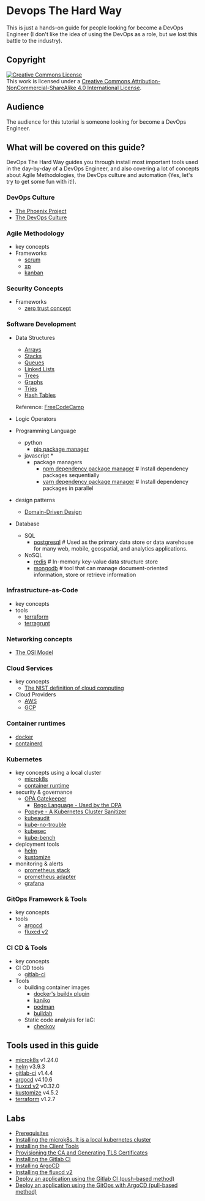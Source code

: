 # Devops The Hard Way

This is just a hands-on guide for people looking for become a DevOps Engineer (I don't like the idea of using the DevOps as a role, but we lost this battle to the industry).

## Copyright

<a rel="license" href="http://creativecommons.org/licenses/by-nc-sa/4.0/"><img alt="Creative Commons License" style="border-width:0" src="https://i.creativecommons.org/l/by-nc-sa/4.0/88x31.png" /></a><br />This work is licensed under a <a rel="license" href="http://creativecommons.org/licenses/by-nc-sa/4.0/">Creative Commons Attribution-NonCommercial-ShareAlike 4.0 International License</a>.

## Audience

The audience for this tutorial is someone looking for become a DevOps Engineer.

## What will be covered on this guide?

DevOps The Hard Way guides you through install most important tools used in the day-by-day of a DevOps Engineer, and also covering a lot of concepts about Agile Methodologies, the DevOps culture and automation (Yes, let's try to get some fun with it!).

### DevOps Culture

* [The Phoenix Project](https://github.com/keyvanakbary/learning-notes/blob/master/books/the-phoenix-project.md)
* [The DevOps Culture](https://github.com/devops-culture-project/devops-culture)

### Agile Methodology

* key concepts
* Frameworks
    * [scrum]()
    * [xp]()
    * [kanban]()

### Security Concepts

* Frameworks
    * [zero trust concept](https://about.gitlab.com/blog/2022/08/17/why-devops-and-zero-trust-go-together/?utm_campaign=blog&utm_source=twitter&utm_medium=social&utm_content=1660746252)

### Software Development

* Data Structures
    * [Arrays]()
    * [Stacks]()
    * [Queues]()
    * [Linked Lists]()
    * [Trees]()
    * [Graphs]()
    * [Tries]()
    * [Hash Tables]()

    Reference: [FreeCodeCamp](https://www.freecodecamp.org/news/the-top-data-structures-you-should-know-for-your-next-coding-interview-36af0831f5e3/#:~:text=Simply%20put%2C%20a%20data%20structure,for%20the%20problem%20at%20hand.)

* Logic Operators

* Programming Language
    * python
        * [pip package manager]()
    * javascript
        * 
        * package managers
            * [npm dependency package manager]()  # Install dependency packages sequentially
            * [yarn dependency package manager]() # Install dependency packages in parallel

* design patterns
    * [Domain-Driven Design]()

* Database
    * SQL
        * [postgresql]() # Used as the primary data store or data warehouse for many web, mobile, geospatial, and analytics applications.
    * NoSQL
        * [redis]()   # In-memory key-value data structure store
        * [mongodb]() # tool that can manage document-oriented information, store or retrieve information

### Infrastructure-as-Code

* key concepts
* tools
    * [terraform](https://github.com/hashicorp/terraform)
    * [terragrunt](https://github.com/gruntwork-io/terragrunt)

### Networking concepts

* [The OSI Model](https://github.com/vald-phoenix/the-osi-model)

### Cloud Services

* key concepts
    * [The NIST definition of cloud computing](https://nvlpubs.nist.gov/nistpubs/legacy/sp/nistspecialpublication800-145.pdf)
* Cloud Providers
    * [AWS]()
    * [GCP]()

### Container runtimes

* [docker](https://github.com/docker/getting-started)
* [containerd](https://github.com/containerd/containerd)

### Kubernetes

* key concepts using a local cluster
    * [microk8s](https://github.com/canonical/microk8s)
    * [container runtime](https://kubernetes.io/docs/setup/production-environment/container-runtimes/#containerd)
* security & governance
    * [OPA Gatekeeper](https://github.com/open-policy-agent/gatekeeper)
        * [Rego Language - Used by the OPA](https://github.com/open-policy-agent/opa/blob/main/docs/content/policy-language.md)
    * [Popeye - A Kubernetes Cluster Sanitizer](https://github.com/derailed/popeye)
    * [kubeaudit](https://github.com/Shopify/kubeaudit)
    * [kube-no-trouble](https://github.com/doitintl/kube-no-trouble)
    * [kubesec](https://github.com/controlplaneio/kubesec)
    * [kube-bench](https://github.com/aquasecurity/kube-bench)
* deployment tools
    * [helm](https://github.com/helm/helm)
    * [kustomize](https://github.com/kubernetes-sigs/kustomize)
* monitoring & alerts
    * [prometheus stack]()
    * [prometheus adapter]()
    * [grafana]()

### GitOps Framework & Tools

* key concepts
* tools
    * [argocd](https://github.com/argoproj/argo-helm/tree/main/charts/argo-cd)
    * [fluxcd v2](https://github.com/fluxcd/flux2/tree/v0.32.0)

### CI CD & Tools

* key concepts
* CI CD tools
    * [gitlab-ci](https://docs.gitlab.com/charts/installation/deployment.html#deploy-using-helm)
* Tools
    * building container images
        * [docker's buildx plugin](https://github.com/docker/buildx)
        * [kaniko](https://github.com/GoogleContainerTools/kaniko)
        * [podman](https://github.com/containers/podman)
        * [buildah](https://github.com/containers/buildah)
    * Static code analysis for IaC:
        * [checkov](https://github.com/bridgecrewio/checkov)

## Tools used in this guide

* [microk8s](https://github.com/canonical/microk8s) v1.24.0
* [helm](https://github.com/helm/helm) v3.9.3
* [gitlab-ci](https://docs.gitlab.com/charts/installation/deployment.html#deploy-using-helm) v1.4.4
* [argocd](https://github.com/argoproj/argo-helm/tree/main/charts/argo-cd) v4.10.6
* [fluxcd v2](https://github.com/fluxcd/flux2/tree/v0.32.0) v0.32.0
* [kustomize](https://github.com/kubernetes-sigs/kustomize) v4.5.2
* [terraform](https://github.com/hashicorp/terraform) v1.2.7

## Labs

* [Prerequisites]()
* [Installing the microk8s. It is a local kubernetes cluster ]()
* [Installing the Client Tools]()
* [Provisioning the CA and Generating TLS Certificates]()
* [Installing the Gitlab CI]()
* [Installing ArgoCD]()
* [Installing the fluxcd v2]()
* [Deploy an application using the Gitlab CI (push-based method)]()
* [Deploy an application using the GitOps with ArgoCD (pull-based method)]()